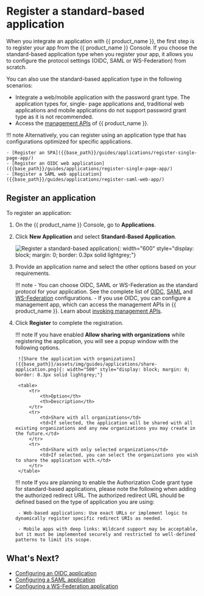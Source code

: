 # Register a standard-based application
When you integrate an application with {{ product_name }}, the first step is to register your app from the {{ product_name }} Console. If you choose the standard-based application type when you register your app, it allows you to configure the protocol settings (OIDC, SAML or WS-Federation) from scratch.

You can also use the standard-based application type in the following scenarios:

- Integrate a web/mobile application with the password grant type. The application types for, single- page applications and, traditional web applications and mobile applications do not support password grant type as it is not recommended.
- Access the [management APIs]({{base_path}}/apis/) of {{ product_name }}.

!!! note
    Alternatively, you can register using an application type that has configurations optimized for specific applications.

    - [Register an SPA]({{base_path}}/guides/applications/register-single-page-app/)
    - [Register an OIDC web application]({{base_path}}/guides/applications/register-single-page-app/)
    - [Register a SAML web application]({{base_path}}/guides/applications/register-saml-web-app/)

## Register an application

To register an application:

1. On the {{ product_name }} Console, go to **Applications**.
2. Click **New Application** and select **Standard-Based Application**.

    ![Register a standard-based application]({{base_path}}/assets/img/guides/applications/register-an-sba.png){: width="600" style="display: block; margin: 0; border: 0.3px solid lightgrey;"}

3. Provide an application name and select the other options based on your requirements.

    !!! note
        - You can choose OIDC, SAML or WS-Federation as the standard protocol for your application. See the complete list of [OIDC]({{base_path}}/references/app-settings/oidc-settings-for-app/), [SAML]({{base_path}}/references/app-settings/saml-settings-for-app/) and [WS-Federation]({{base_path}}/references/app-settings/ws-federation-settings-for-app/) configurations.
        - If you use OIDC, you can configure a management app, which can access the management APIs in {{ product_name }}. Learn about [invoking management APIs]({{base_path}}/apis/#get-access-to-apis/).

4. Click **Register** to complete the registration.

    !!! note
        If you have enabled **Allow sharing with organizations** while registering the application, you will see a popup window with the following options.

        ![Share the application with organizations]({{base_path}}/assets/img/guides/applications/share-application.png){: width="500" style="display: block; margin: 0; border: 0.3px solid lightgrey;"}

        <table>
            <tr>
                <th>Option</th>
                <th>Description</th>
            </tr>
            <tr>
                <td>Share with all organizations</td>
                <td>If selected, the application will be shared with all existing organizations and any new organizations you may create in the future.</td>
            </tr>
            <tr>
                <td>Share with only selected organizations</td>
                <td>If selected, you can select the organizations you wish to share the application with.</td>
            </tr>
        </table>

    !!! note
        If you are planning to enable the Authorization Code grant type for standard-based applications, please note the following when adding the authorized redirect URL. The authorized redirect URL should be defined based on the type of application you are using:
        
        - Web-based applications: Use exact URLs or implement logic to dynamically register specific redirect URIs as needed.
        
        - Mobile apps with deep links: Wildcard support may be acceptable, but it must be implemented securely and restricted to well-defined patterns to limit its scope.

## What's Next?

- [Configuring an OIDC application]({{base_path}}/references/app-settings/oidc-settings-for-app/)
- [Configuring a SAML application]({{base_path}}/references/app-settings/saml-settings-for-app/)
- [Configuring a WS-Federation application]({{base_path}}/references/app-settings/ws-federation-settings-for-app/)
